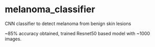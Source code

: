 # melanoma_classifier
CNN classifier to detect melanoma from benign skin lesions

~85% accuracy obtained, trained Resnet50 based model with ~1000 images. 
